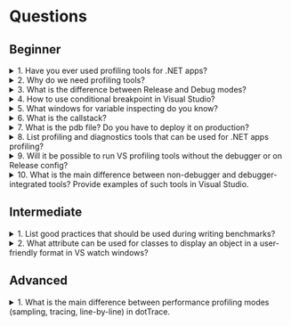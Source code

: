 # Questions

## Beginner

<details>
  <summary>1. Have you ever used profiling tools for .NET apps?</summary>

> **Answer:**
> Yes/no.

</details>

<details>
  <summary>2. Why do we need profiling tools?</summary>

> **Answer:**
> Profiling and diagnostics tools help you diagnose memory and CPU usage and other application level-issues. With these tools, you can accumulate data (such as variable values, function calls, and events) over the time you run your application in the debugger. You can view the state of your application at different points during the execution of your code.
 
</details>

<details>
  <summary>3. What is the difference between Release and Debug modes?</summary>

> **Answer:**
> Debug and Release are labels for different solution configurations. By default, Debug includes debug information in the compiled files (allowing easy debugging) while Release usually has optimizations enabled.

</details>

<details>
  <summary>4. How to use conditional breakpoint in Visual Studio?</summary>

> **Answer:**
> In the Condition field, enter a conditional expression to be evaluated each time this breakpoint is encountered during program execution. The breakpoint pauses execution when the expression evaluates to True.

</details>

<details>
  <summary>5. What windows for variable inspecting do you know?</summary>

> **Answer:**
>  There are windows for checking variables in VS watch, quick watch, autos, locals.
> The Locals will show local variables of the current scope. The Autos window will show all variables used in the current line and in the previous line.
> The watch window will show the variables and expressions that you have added to it.

</details>

<details>
  <summary>6. What is the callstack?</summary>

> **Answer:**
>  Call Stack Window shows the chain of methods that called one another, up to the the currently debugged method.

</details>

<details>
  <summary>7. What is the pdb file? Do you have to deploy it on production?</summary>

> **Answer:**
>  A PDB file contains information for the debugger to work with, it is special useful for debugging libraries.
> You don't need any debug information on production server, so pdb file should be excluded from deploy.

</details>

<details>
  <summary>8. List profiling and diagnostics tools that can be used for .NET apps profiling?</summary>

> **Answer:**
> * Visual Studio > Profiling Tools
> * dotTrace from JetBrains
> * BenchmarkDotNet
> * dotMonitor

</details>

<details>
  <summary>9. Will it be possible to run VS profiling tools without the debugger or on Release config?</summary>

> **Answer:**
> Yes. CPU Usage and Memory Usage, can run with or without the debugger, and on Release or Debug build configurations. Performance Profiler tools like Application Timeline can run on Debug or Release builds. 

</details>

<details>
  <summary>10. What is the main difference between non-debugger and debugger-integrated tools? Provide examples of such tools in Visual Studio.</summary>

> **Answer:**
> The non-debugger **Performance Profiler** and the debugger-integrated **Diagnostic Tools** provide different information and experiences.
> Debugger-integrated tools show you breakpoints and variable values.
> Non-debugger tools give you results closer to the end-user experience.

</details>

## Intermediate

<details>
  <summary>1. List good practices that should be used during writing benchmarks?</summary>

> **Answer:**
> * Use the Release build without an attached debugger
> * Avoid dead code elimination: You should use the result of calculation.
> * Turn off all of the applications except the benchmark process and the standard OS processes. If you run benchmark and work in the Visual Studio at the same time, it can negatively affect to benchmark results.
> * If you use laptop for benchmarking, keep it plugged in and use the maximum performance mode.

</details>

<details>
  <summary>2. What attribute can be used for classes to display an object in a user-friendly format in VS watch windows?</summary>

> **Answer:**
>  DebuggerDisplay attribute.

</details>

## Advanced

<details>
  <summary>1. What is the main difference between performance profiling modes (sampling, tracing, line-by-line) in dotTrace.</summary>

> **Answer:**
> Sampling mode useful for investigation of call times, tracing - call numbers, line-by-line - narrow down on one method.

</details>
